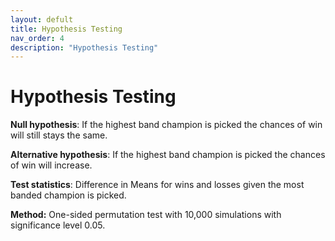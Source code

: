 ```yaml
---
layout: defult
title: Hypothesis Testing
nav_order: 4
description: "Hypothesis Testing"
---
```


# Hypothesis Testing

**Null hypothesis**: If the highest band champion is picked the chances of win will still stays the same.

**Alternative hypothesis**: If the highest band champion is picked the chances of win will increase.

**Test statistics**: Difference in Means for wins and losses given the most banded champion is picked.

**Method:** One-sided permutation test with 10,000 simulations with significance level 0.05.

